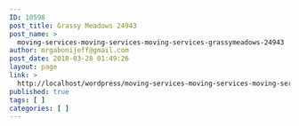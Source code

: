 ```yaml
---
ID: 10598
post_title: Grassy Meadows 24943
post_name: >
  moving-services-moving-services-moving-services-grassymeadows-24943
author: mrgabonijeff@gmail.com
post_date: 2018-03-28 01:49:26
layout: page
link: >
  http://localhost/wordpress/moving-services-moving-services-moving-services-grassymeadows-24943/
published: true
tags: [ ]
categories: [ ]
---
```

